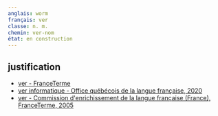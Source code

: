 ```yaml
---
anglais: worm
français: ver
classe: n. m.
chemin: ver-nom
état: en construction
---
```

## justification

- [ver - FranceTerme](https://www.culture.fr/franceterme/terme/INFO700)
- [ver informatique - Office québécois de la langue française, 2020](https://vitrinelinguistique.oqlf.gouv.qc.ca/fiche-gdt/fiche/8355501/ver-informatique)
- [ver - Commission d'enrichissement de la langue française (France), FranceTerme, 2005](https://vitrinelinguistique.oqlf.gouv.qc.ca/fiche-gdt/fiche/26534663/ver)
